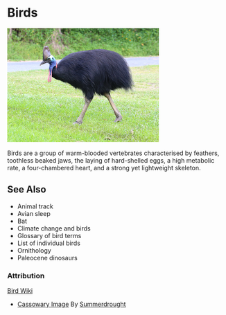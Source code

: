 # Birds

![cassowary](cassowary.jpg)

Birds are a group of warm-blooded vertebrates characterised by feathers, toothless beaked jaws, the laying of hard-shelled eggs, a high metabolic rate, a four-chambered heart, and a strong yet lightweight skeleton.

## See Also

 - Animal track
 - Avian sleep
 - Bat
 - Climate change and birds
 - Glossary of bird terms
 - List of individual birds
 - Ornithology
 - Paleocene dinosaurs

### Attribution
[Bird Wiki](https://en.wikipedia.org/wiki/Bird)
 - [Cassowary Image](https://en.wikipedia.org/wiki/Cassowary#/media/File:Southern_Cassowary_7071.jpg) By [Summerdrought](https://commons.wikimedia.org/wiki/User:Summerdrought)